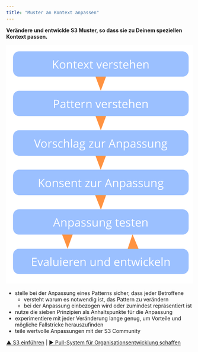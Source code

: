 ```yaml
---
title: "Muster an Kontext anpassen"
---
```



**Verändere und entwickle S3 Muster, so dass sie zu Deinem speziellen Kontext passen.**

![right,fit](img/process/adapt-pattern-to-context.png)

- stelle bei der Anpassung eines Patterns sicher, dass jeder Betroffene 
    - versteht warum es notwendig ist, das Pattern zu verändern
    - bei der Anpassung einbezogen wird oder zumindest repräsentiert ist
- nutze die sieben Prinzipien als Anhaltspunkte für die Anpassung
- experimentiere mit jeder Veränderung lange genug, um Vorteile und mögliche Fallstricke herauszufinden
- teile wertvolle Anpassungen mit der S3 Community

[&#9650; S3 einführen](bringing-in-s3.html) | [&#9654; Pull-System für Organisationsentwicklung schaffen](create-a-pull-system-for-organizational-change.html)

